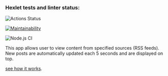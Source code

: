 ### Hexlet tests and linter status:
![Actions Status](/workflows/hexlet-check/badge.svg)

[![Maintainability](https://api.codeclimate.com/v1/badges/6e86ac6ae64285a21f38/maintainability)](https://codeclimate.com/github/rinamint/frontend-project-lvl3/maintainability)

![Node.js CI](https://github.com/rinamint/frontend-project-lvl3/workflows/Node.js%20CI/badge.svg)

This app allows user to view content from specified sources (RSS feeds). New posts are automatically updated each 5 seconds and are displayed on top. 


[see how it works](https://rss-agregator.rinamint.vercel.app "demonstration").